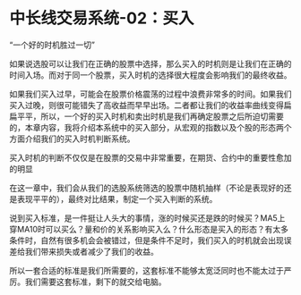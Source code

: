 # 中长线交易系统-02：买入

“一个好的时机胜过一切”

如果说选股可以让我们在正确的股票中选择，那么买入的时机则是让我们在正确的时间入场。而对于同一个股票，买入时机的选择很大程度会影响我们的最终收益。

如果我们买入过早，可能会在股票价格震荡的过程中浪费非常多的时间。如果我们买入过晚，则很可能错失了高收益而早早出场。二者都让我们的收益率曲线变得扁扁平平，所以，一个好的买入时机和卖出时机是我们再确定股票之后所迫切需要的，本章内容，我将介绍本系统中的买入部分，从宏观的指数以及个股的形态两个方面介绍我们的买入时机判断系统。

买入时机的判断不仅仅是在股票的交易中非常重要，在期货、合约中的重要性愈加的明显

在这一章中，我们会从我们的选股系统筛选的股票中随机抽样（不论是表现好的还是表现平平的），最终对比结果，制定一个买入判断的系统。

说到买入标准，是一件挺让人头大的事情，涨的时候买还是跌的时候买？MA5上穿MA10时可以买么？量和价的关系影响买入么？什么形态是买入的形态？有太多条件时，自然有很多机会会被错过，但是条件不足时，我们买入的时机就会出现误差给我们带来损失或者减少了我们的收益。

所以一套合适的标准是我们所需要的，这套标准不能够太宽泛同时也不能太过于严厉。我们需要这套标准，剩下的就交给电脑。